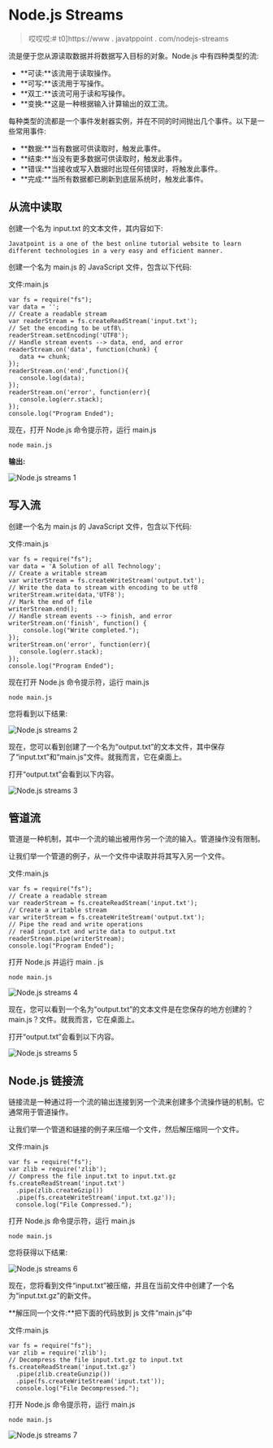 # Node.js Streams

> 哎哎哎:# t0]https://www . javatppoint . com/nodejs-streams

流是便于您从源读取数据并将数据写入目标的对象。Node.js 中有四种类型的流:

*   **可读:**该流用于读取操作。
*   **可写:**该流用于写操作。
*   **双工:**该流可用于读和写操作。
*   **变换:**这是一种根据输入计算输出的双工流。

每种类型的流都是一个事件发射器实例，并在不同的时间抛出几个事件。以下是一些常用事件:

*   **数据:**当有数据可供读取时，触发此事件。
*   **结束:**当没有更多数据可供读取时，触发此事件。
*   **错误:**当接收或写入数据时出现任何错误时，将触发此事件。
*   **完成:**当所有数据都已刷新到底层系统时，触发此事件。

## 从流中读取

创建一个名为 input.txt 的文本文件，其内容如下:

```
Javatpoint is a one of the best online tutorial website to learn different technologies in a very easy and efficient manner. 

```

创建一个名为 main.js 的 JavaScript 文件，包含以下代码:

文件:main.js

```
var fs = require("fs");
var data = '';
// Create a readable stream
var readerStream = fs.createReadStream('input.txt');
// Set the encoding to be utf8\. 
readerStream.setEncoding('UTF8');
// Handle stream events --> data, end, and error
readerStream.on('data', function(chunk) {
   data += chunk;
});
readerStream.on('end',function(){
   console.log(data);
});
readerStream.on('error', function(err){
   console.log(err.stack);
});
console.log("Program Ended");

```

现在，打开 Node.js 命令提示符，运行 main.js

```
node main.js

```

**输出:**

![Node.js streams 1](../Images/2199db1ed7448064c7fcb238a174312e.png)

## 写入流

创建一个名为 main.js 的 JavaScript 文件，包含以下代码:

文件:main.js

```
var fs = require("fs");
var data = 'A Solution of all Technology';
// Create a writable stream
var writerStream = fs.createWriteStream('output.txt');
// Write the data to stream with encoding to be utf8
writerStream.write(data,'UTF8');
// Mark the end of file
writerStream.end();
// Handle stream events --> finish, and error
writerStream.on('finish', function() {
    console.log("Write completed.");
});
writerStream.on('error', function(err){
   console.log(err.stack);
});
console.log("Program Ended");

```

现在打开 Node.js 命令提示符，运行 main.js

```
node main.js

```

您将看到以下结果:

![Node.js streams 2](../Images/3ca837f673f0563aed8223f04a2b9e3c.png)

现在，您可以看到创建了一个名为“output.txt”的文本文件，其中保存了“input.txt”和“main.js”文件。就我而言，它在桌面上。

打开“output.txt”会看到以下内容。

![Node.js streams 3](../Images/9a2facacbbceb8d88d239dcdd1cb01e3.png)

## 管道流

管道是一种机制，其中一个流的输出被用作另一个流的输入。管道操作没有限制。

让我们举一个管道的例子，从一个文件中读取并将其写入另一个文件。

文件:main.js

```
var fs = require("fs");
// Create a readable stream
var readerStream = fs.createReadStream('input.txt');
// Create a writable stream
var writerStream = fs.createWriteStream('output.txt');
// Pipe the read and write operations
// read input.txt and write data to output.txt
readerStream.pipe(writerStream);
console.log("Program Ended"); 

```

打开 Node.js 并运行 main . js

```
node main.js

```

![Node.js streams 4](../Images/d602ed9c6edc68d7a26c6fc39dbe9de2.png)

现在，您可以看到一个名为“output.txt”的文本文件是在您保存的地方创建的？main.js？文件。就我而言，它在桌面上。

打开“output.txt”会看到以下内容。

![Node.js streams 5](../Images/9022c9019f3358373ba856e915da36f4.png)

## Node.js 链接流

链接流是一种通过将一个流的输出连接到另一个流来创建多个流操作链的机制。它通常用于管道操作。

让我们举一个管道和链接的例子来压缩一个文件，然后解压缩同一个文件。

文件:main.js

```
var fs = require("fs");
var zlib = require('zlib');
// Compress the file input.txt to input.txt.gz
fs.createReadStream('input.txt')
  .pipe(zlib.createGzip())
  .pipe(fs.createWriteStream('input.txt.gz'));
  console.log("File Compressed.");

```

打开 Node.js 命令提示符，运行 main.js

```
node main.js

```

您将获得以下结果:

![Node.js streams 6](../Images/bd3ee097e90c94f2c0d362685afe3b32.png)

现在，您将看到文件“input.txt”被压缩，并且在当前文件中创建了一个名为“input.txt.gz”的新文件。

**解压同一个文件:**把下面的代码放到 js 文件“main.js”中

文件:main.js

```
var fs = require("fs");
var zlib = require('zlib');
// Decompress the file input.txt.gz to input.txt
fs.createReadStream('input.txt.gz')
  .pipe(zlib.createGunzip())
  .pipe(fs.createWriteStream('input.txt'));
  console.log("File Decompressed.");

```

打开 Node.js 命令提示符，运行 main.js

```
node main.js

```

![Node.js streams 7](../Images/05de545a732101b445af21fbb67e5d11.png)